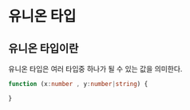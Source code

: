 # 유니온 타입

## 유니온 타입이란

유니온 타입은 여러 타입중 하나가 될 수 있는 값을 의미한다.

```ts
function (x:number , y:number|string) {

}
```
